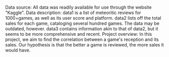 Data source: All data was readily available for use through the website "Kaggle".
Data description: data1 is a list of meteoritic reviews for 1000+games, as well as its user score and platform.
data2 lists off the total sales for each game, cataloging several hundred games. The data may be outdated, however.
data3 contains information akin to that of data2, but it seems to be more comprehensive and recent.
Project overview:
In this project, we aim to find the correlation between a game's reception and its sales. Our hypothesis is that the better a game is reviewed, the more sales it would have.
